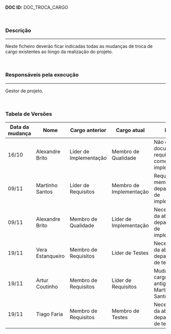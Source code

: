 ﻿


**DOC ID:** DOC_TROCA_CARGO

</br>

### **Descrição**

---

Neste ficheiro deverão ficar indicadas todas as mudanças de troca de cargo existentes ao longo da realização do projeto.

</br>

### **Responsáveis pela execução**

---

Gestor de projeto.

</br>

### **Tabela de Versões**

| Data da mudança | Nome | Cargo anterior | Cargo atual | Razão
|---|---|---|---|---|
| 16/10 | Alexandre Brito | Lider de Implementação | Membro de Qualidade | Não existe documento de requisitos para começar a implementação |
| 09/11 | Martinho Santos | Líder de Requisitos | Membro de Implementação | Requisição de membros no departamento de implementação |
| 09/11 | Alexandre Brito | Membro de Qualidade | Líder de Implementação | Necessidade da abertura do departamento de implementação |
| 19/11 | Vera Estanqueiro | Membro de Requisitos | Líder de Testes | Necessidade da abertura do departamento de testes | 
| 19/11 | Artur Coutinho | Membro de Requisitos | Líder de Requisitos | Mudança de cargo do antigo líder, Martinho Santos |
| 19/11 | Tiago Faria | Membro de Requisitos | Membro de Testes | Necessidade da abertura do departamento de testes |

</br>
